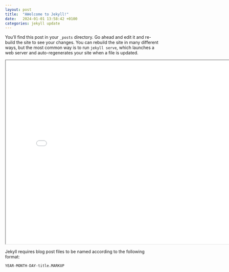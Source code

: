 ```yaml
---
layout: post
title:  "AWelcome to Jekyll!"
date:   2024-01-01 13:58:42 +0100
categories: jekyll update
---
```

You’ll find this post in your `_posts` directory. Go ahead and edit it and re-build the site to see your changes. You can rebuild the site in many different ways, but the most common way is to run `jekyll serve`, which launches a web server and auto-regenerates your site when a file is updated.

<iframe src="/assets/Thesis/Es_De (minsize=25).html" width="800" height="600"></iframe>



Jekyll requires blog post files to be named according to the following format:

`YEAR-MONTH-DAY-title.MARKUP`


